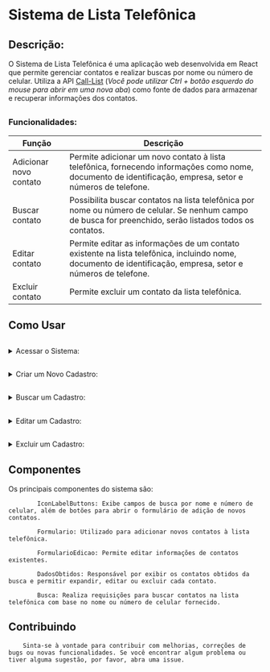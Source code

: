# Sistema de Lista Telefônica

## Descrição:
        
O Sistema de Lista Telefônica é uma aplicação web desenvolvida em React
que permite gerenciar contatos e realizar buscas por nome ou número de celular. 
Utiliza a API [Call-List](https://github.com/MagalhaesVini/Call-List-API/blob/main/README.md)
(_Você pode utilizar Ctrl + botão esquerdo do mouse para abrir em uma nova aba_) como fonte de dados para armazenar e recuperar informações dos contatos.

##

  ### Funcionalidades:

| Função | Descrição |
| --- | --- |
| Adicionar novo contato |  Permite adicionar um novo contato à lista telefônica, fornecendo informações como nome, documento de identificação, empresa, setor e números de telefone. |
| Buscar contato | Possibilita buscar contatos na lista telefônica por nome ou número de celular. Se nenhum campo de busca for preenchido, serão listados todos os contatos. |
| Editar contato | Permite editar as informações de um contato existente na lista telefônica, incluindo nome, documento de identificação, empresa, setor e números de telefone. |
| Excluir contato | Permite excluir um contato da lista telefônica. |

##

   ## Como Usar

##

<details>
        
  <summary>Acessar o Sistema:</summary>
  
  ### Acesse o sistema através do link fornecido após a implantação no Vercel
  
  https://lista-telefonica-ruddy.vercel.app/
  (_Você pode utilizar Ctrl + botão esquerdo do mouse para abrir em uma nova aba_)
  
</details>

##

<details>
        
  <summary>Criar um Novo Cadastro:</summary>
  
  <ul>
    <li>Na página inicial, clique no botão "Adicionar" para abrir o formulário de adição de novo contato.</li>
    <li>Preencha todos os campos obrigatórios, como nome e número de celular.</li>
    <li>Clique em "Enviar" para salvar o novo contato.</li>
  </ul>
  
</details>

##

<details>
        
  <summary>Buscar um Cadastro:</summary>
  <ol>
          
   <li>Na barra de busca, digite o nome ou número de celular do contato desejado.</li>
   <li>Pressione Enter ou clique no botão "Buscar".</li>
   <li>Os resultados da busca serão exibidos na tela. Se nenhum campo de busca for preenchido, serão listados todos os contatos.</li>
  
  </ol>
  
</details>

##

<details>
        
  <summary>Editar um Cadastro:</summary>
  <ol>
          
   <li>Após realizar a busca pelo contato desejado, clique no botão "Editar" ao lado do contato.</li>
   <li>O formulário de edição será aberto, permitindo que você atualize as informações do contato.</li>
   <li>Após fazer as alterações desejadas, clique em "Salvar" para atualizar o contato.</li>
  
  </ol>
  
</details>

##

<details>
        
  <summary>Excluir um Cadastro:</summary>
  <ol>
          
   <li>Após realizar a busca pelo contato que deseja excluir, clique no botão "Excluir" ao lado do contato.</li>
   <li>Uma janela de confirmação será exibida. Clique em "Sim" para confirmar a exclusão ou "Não" para cancelar.</li>
  
  </ol>
  
</details>

##

  ## Componentes
  
  Os principais componentes do sistema são:

            IconLabelButtons: Exibe campos de busca por nome e número de celular, além de botões para abrir o formulário de adição de novos contatos.
            
            Formulario: Utilizado para adicionar novos contatos à lista telefônica.
            
            FormularioEdicao: Permite editar informações de contatos existentes.
            
            DadosObtidos: Responsável por exibir os contatos obtidos da busca e permitir expandir, editar ou excluir cada contato.
            
            Busca: Realiza requisições para buscar contatos na lista telefônica com base no nome ou número de celular fornecido.

##

  ## Contribuindo

        Sinta-se à vontade para contribuir com melhorias, correções de bugs ou novas funcionalidades. Se você encontrar algum problema ou tiver alguma sugestão, por favor, abra uma issue.
        
##
